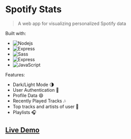 # Spotify Stats

> A web app for visualizing personalized Spotify data

Built with:

- <img alt="Nodejs" src="https://img.shields.io/badge/-Nodejs-43853d?style=flat-square&logo=Node.js&logoColor=white" />
- <img alt="Express" src="https://img.shields.io/badge/-Express JS-3b3a2d?style=flat-square&logo=" />
- <img alt="Sass" src="https://img.shields.io/badge/-Sass-%23CC6699?style=flat-square&logo=sass&logoColor=white" />
- <img alt="Express" src="https://img.shields.io/badge/-EJS-3b3a2d?style=flat-square&logo=" />
- <img alt="JavaScript" src="https://img.shields.io/badge/-JavaScript-%23F7DF1C?style=flat-square&logo=javascript&logoColor=000000&labelColor=%23F7DF1C&color=%23FFCE5A" />

Features:

- Dark/Light Mode 🌗
- User Authentication 🔐
- Profile Data 😄
- Recently Played Tracks 🎶
- Top tracks and artists of user 🎸
- Playlists 🎧

## [Live Demo](https://spotify-statss.herokuapp.com/)
